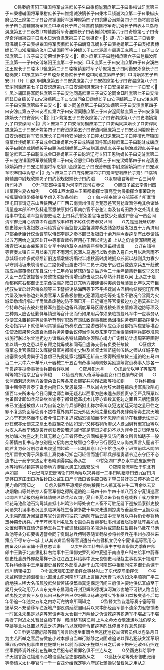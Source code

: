 <!-- { "loadSidebar": true } -->
　　○赐秦府汧阳王镇国将军诚涞庶长子名曰秉椅诚漪庶第二子曰秉栺诚汘庶第三子曰秉橞辅国将军秉柎庶长子曰惟熜诚浃嫡长子曰秉木□频诚沐庶第二子曰秉枞庆府弘农王庶第二子曰台湂镇国将军邃坤庶第四子曰寘錤台溍嫡第四子曰鼒材寘镠嫡长子曰台灂辅国将军寘金□卓嫡长子曰台沣晋府镇国将军奇沇嫡长子曰表木□劦奇滉庶第五子曰表枚□育辅国将军奇沺嫡长子曰表楉钟钘嫡第六子曰奇槺第七子曰奇漜奇洋嫡第四子曰表木□匆奇漂庶第三子曰表槦奇＜氵旋-方＞嫡第二子曰表梴奇溬嫡长子曰表枞奉国将军表楣庶长子曰爝奇泺嫡长子曰表枘嫡第二子曰表榤表槫嫡长子曰知爟蜀府汶川王镇国将军申钟嫡长子曰宾瀞周府周惠王庶第二十四子曰安湿庶第二十五子曰安汾荣悼世子安＜氵横＞庶第五子曰睦楮庶第六子曰睦椔汝阳王庶第十一子曰安潧堵阳王庶第二子曰安氵□禾庶第三子曰安洤庶第四子曰安溪曲江王庶长子曰睦木□舍庶第二子曰睦欃镇国将军子圿庶第五子曰同锴安淅庶长子曰睦檆安氵□豫庶第二子曰睦条安泐庶长子曰睦□同鎞庶第四子安氵□博嫡第五子曰安□氵□忄□盈□同錪庶第五子曰安漺庶第六子曰安溔庶第七子曰安溢庶第八子曰安濧同鍒庶第七子曰安涊庶第九子曰安瀹同鑮庶第十子曰安溒嫡第十一子曰安＜氵凤＞辅国将军同鉒庶第三子曰安池同鑫庶第三子曰安沦同金□辟庶第七子曰安渻同鼓□金嫡长子曰安湀嫡第二子曰安澨同金□虒嫡长子曰安泂嫡第二子曰安溇庶第三子曰安蒙庶第四子曰安＜氵隺＞同釜庶第二子曰安汕嫡第三子曰安渍庶第四子曰安滂庶第五子曰安冱庶第六子曰安湮同鏓庶第三子曰安浧同鏻庶第三子曰安潒同鐌嫡长子曰安洚同＜釒闰＞嫡第五子曰安涣庶第六子曰安濣庶第八子曰安湭嫡第九子曰安澯同＜釒贯＞庶第二子曰安漼同镏庶第三子曰安泑同鋉嫡长子曰安漳同鍷庶第三子曰安汘嫡第四子曰安浢庶第五子曰安淔同鏸庶第三子曰安沘同鎏庶长子曰安沩奉国将军安滰庶长子曰睦椅安泸嫡长子曰睦木□速庶第二子曰睦櫅代府镇国将军仕塿嫡第五子曰成金□聿嫡第六子曰成铬辅国将军成鐰庶第二子曰聪淋成鋉庶长子曰聪湳成鈵嫡长子曰聪淹成聪嫡第二子曰聪澜成锃庶长子曰聪澹成镠庶长子曰聪沦庶第二子曰聪泓成金□弗嫡第三子曰聪淟辽府长阳王恩钠嫡长子曰宠游庶第二子曰宠泊镇国将军恩鏚嫡第二子曰宠涂恩金□敕嫡第三子曰宠漯嫡第四子曰宠渍恩锹嫡第四子曰宠江辅国将军恩削□金庶第三子曰宠涪奉国中尉恩鋿嫡第四子曰宠淑革职奉国中尉恩＜釒危＞庶第三子曰宠浔庶第四子曰宠濢恩钢庶长子宠氵□临靖府辅国中尉规欣嫡次子曰约鲵规傚嫡长子曰约蹈
　　○汝府寝宫等房一百三间命所司补造
　　○升户部郎中温玺为河南布政司右参议
　　○赐国子监云南贵州四川军民生夏衣如例
　　○降山西太原左卫署都指挥佥事高登为署指挥佥事荣政为指挥同知俱带俸差操坐虏入不能备御也
　　○丁卯户部奉旨议府部等衙门所奏清理屯田事谓辽东山西狭西湖广广西云南贵州俱有兵荒恐差官劳扰宜暂停免其余诸处请量差本部郎中及科道官悉依原拟行事南京官不必差江南及各屯田数少之处请止差给事中往会清军监察御史理之  上曰兵荒暂免差官屯田数少处选差户部官一员会同清军御史用心清查不许虚应故事如有不称任使者参究以闻
　　○先是巡抚延绥都御史陈寿请发银数万两给赏官军而监督太监苗逵亦奏边储急缺请发银五十万两济用户部会廷臣计议佥谓前以侍郎李鐩之奏本部已发银四十余万两今寿逵复有此奏请姑以五万两给之其区处开中等事宜敕各官用心干理以实边备  上从之仍谕赏军银两速遣官运送其查催积逋及籴买中纳粮草令李鐩等严督整理毋得误事
　　○辽东镇巡等官奏本镇自三月以来亢阳不雨河沟乾涸人马通行以致虏数入寇自六月以后苦雨不息城垣仓库多就倾颓新旧边墙燉堡坍塌过半虑秋高时虏贼拥众长驱以战则兵力寡少以守则墙垣未筑请东西二路仍增设游击将军二员于沈阳宁远驻兵或选京兵五千赴彼策应兵部覆奏辽东自成化十二年命官整饬边备之后迨今二十余年请集廷臣议举文职大臣一员往彼提督军务整饬边备所请增设游击及京兵命熟计其便以闻  上从之于是命都察院右都御史王宗彝往赐之敕曰辽东地方接连诸种夷虏皆我藩篱比年以来守臣抚驭失宜启衅召侮朵颜等三卫讐报诱杀海西等卫不平招抚尚古互相构结侵犯辽阳西六堡及海州修边处杀虏官军人畜备极惨酷又犯清河咸场等处屯聚不散况今淫雨为灾城堡燉墙坍塌过半而武备废弛边防不固已非一日近镇巡等官奏报边方之患莫甚此时今特命尔前去彼处提督军务整饬边备凡调度军马区画钱粮处置夷情修理边防等项及三种夷人应否征剿俱与镇巡等官计议而行如果用兵尔须亲临提督凡军中一应事务从尔便宜处置镇巡等官俱听节制军职敢有畏怯致误事机因循沮挠边务者除都指挥量为处治指挥以下就便拏问其镇巡官所奏东西二路游击将军应否添设都指挥崔鉴等堪否任使及贼果势众应否添调兵务务要会议停当作急奏来定夺其余事情俱照兵部奏准原拟施行朕以尔曾巡抚边方谙练戎务特兹简命尔须殚心竭力广询博访计虑周密筹画得宜以靖一方之患以纾东顾之忧毋或和同苟且虚饰支吾有负委任故敕
　　○征虏大将军总兵官保国公朱晖提督军务都御史史琳及监督太监苗逵帅五路之师从红城子墩出塞乘夜捣虏巢于河套虏已先觉徙家北遁军还斩首三级得所授故敕三道骆驼五马四百二十六牛六十羊千八十器械二千五百有奇事闻命赐敕奖励逵等赏赍奏事人钞各一千贯逵等拟奏事状命兵部看详以闻
　　○夜月犯木星
　　○戊辰命以甲子等库布料等物折给京卫官军俸粮
　　○给晋府庶人奇浮等妻妾女仆口粮绢布如例
　　○长河西剌思岗地方番僧朵鲁只等各来贡赐宴并彩叚衣服等物如例
　　○兵科都给事中屈伸等言泰宁诸虏内附日久受恩最深一旦以尚古为辞大肆寇掠杀虏军民攻陷屯堡百年来所未有今日问罪之师当举无疑若以西事方殷未遑东顾但责守臣严兵积粟以为备御计即如兵部议欲省谕泰宁都督猛革忒木儿等亦宜数其犯边之罪且云朝廷震怒未已宜速送被虏人口为自新之路今兵部所拟止称尔等纠众犯边朝廷天地之量已往之罪不复追究臣等窃谓不然中夏外夷并包无外固天地之量也若外夷肆侮荼毒生灵天地之心宁有恝然而不动者今惟曰不复追究诚恐德加而不怀恩厚而愈骄在我徒示怯弱之形在彼亦无创艾之意王者威攘之令固如是乎又称若将所虏汉人送回俱有重赏臣等以为汉人系泰宁诸胡亲行虏获者设若送回行赏是前日之犯边不以为罪今日之归俘反以为功诲以为盗之利启其无赖之心王者怀柔之典固如是乎又诘问番文所言如瞎子一般朵著情由复书与尔分别是又招尚古之故智也今泰宁已行侵犯又与尚古声言入寇者不同若复为彼分别恐诸夷观望而起欲一一以副其意日亦不给也况泰宁进贡前此未闻阻绝所留番文得于风帐墙上真伪未可知岂可轻信而遽行耶兵部覆奏请令辽东守臣不必遗书止于泰宁来边互市者晓谕得实回奏从之
　　○暂免湖广岁办水牛底皮银朱竹木等物料以镇巡等官奏地方洊罹水患工役浩繁故也
　　○夜南京流星坠于东北有声如雷
　　○己巳南京吏部等衙门林瀚等以灾异陈十二事曰明黜陟曰去冗官曰清吏弊曰定庄田曰折盐钞曰处监生曰严军政曰省供应曰收才望曰禁奸贪曰停不急曰宽民力命所司知之
　　○虏入狭西平凉境杀虏纳粮民七人掠其布并牛二百余以去又攻烟墩山等处杀掠人畜官军御之得所遗骆驼二马四十四牛四十羊八百余宁夏镇巡官以闻且言谍报虏寇络绎请赐区处兵部议谓宁夏自春夏以来节有虏寇或数千或万余俱经花马池盐池石沟萌城直抵韦州鸣沙州等处丧亡人畜不可胜纪请下巡按监察御史按问诸失机误事者况固原临巩等处生畜繁多数十年来未遭剽掠虏所垂涎恐一旦拥众深入未易防御近闻监督等官分遣裨将往花马池防守后云彼中无草难以屯兵仍令参将杨玉神英分统兵六千于环庆韦州屯驻及令副总兵鲁麟移驻韦州游击赵铉移驻环县如此处置似非所宜请仍调杨玉兵三千或遣延绥副将多领边兵或遣赵铉鲁麟兵马赴花马池盐池等处分布要害遇警会同宁夏副总兵傅钊等随宜截杀参将神英兵在韦州亦须往来策应不得专守一城  上从其议命监督等官调遣分布务得机宜仍令宁夏镇巡等官用心防备及区画军储不得怠忽误事
　　○庚午命工科右给事中李禄监察御史季春户部郎中王勤于北直隶礼科右给事中王缜御史罗列郎中夏暹于南直隶户科左给事中蔚春御史杜启员外郎赵履祥于浙江江西工科给事中张元良御史马继祖主事程杲于福建广东兵科给事中王承裕御史吕镗员外郎夏从寿于山东河南郎中相枢同先差御史俞谏于四川清理屯田
　　○命直隶建阳卫都指挥佥事林时之子东代原职指挥使
　　○辛未监察御史顾潜奉命北直隶山东河南印马还上言臣近历餋马地方如永平顺德广平三府地狭人稀大名虽颇殷庶然皆苦徭役繁重真定保定河间三府俱冲要地供亿军旅至于累月夫役动用万人山东兖州东昌河南开封卫辉彰德境滨河海沙卤地不可耕又路当接递曳挽之夫夜不及息民困已极庐舍已空况重以马政追徵买补相继困益极矣请今后每年带追一年逋欠五年之内亦可完纳命所司知之
　　○监督太监苗逵等奏宁塞等营堡草束不充请移军驻近地户部议谓延绥自用兵以来本部经画军饷不遗余力但督饷者一时区处未集是以逵等累请再发太仓银十万两给之仍请敕逵等拣选军不堪战马不堪乘者于附近之处暂就刍粮不得一概擅移有误征剿  上从之命太仓银速运以往仍移文李鐩等急为处置以济匮乏拣选兵马以就粮草令苗逵等酌处停当不许怠忽误事
　　○壬申吏部覆府部等衙门所言轸运坐事谓今后巡抚巡按举保官员俱以旌举月日为主若所举之官后有微疪小过本部自当举行黜陟之典固难追论以罪若犯该贪淫革职重罪仍查所犯事由果在旌举月日以前而事发于旌举月日之后者不拘升迁改任仍照连坐事例降调外任若在旌举之后犯有轻重罪名俱不坐连从之
　　○癸酉吏科给事中许天锡言浙江福建不必增设巡抚官吏部覆奏从之
　　○巡抚保定等处都御史张缙等奏请以太仆寺官马一千一百匹分给保定等六府民壮骑操以备缓急之用从之

